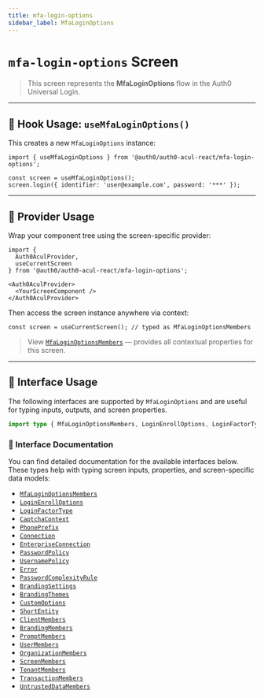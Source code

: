 ```yaml
---
title: mfa-login-options
sidebar_label: MfaLoginOptions
---
```


# `mfa-login-options` Screen

> This screen represents the **MfaLoginOptions** flow in the Auth0 Universal Login.

---

## 🔹 Hook Usage: `useMfaLoginOptions()`

This creates a new `MfaLoginOptions` instance:

```tsx
import { useMfaLoginOptions } from '@auth0/auth0-acul-react/mfa-login-options';

const screen = useMfaLoginOptions();
screen.login({ identifier: 'user@example.com', password: '***' });
```

---

## 🔹 Provider Usage

Wrap your component tree using the screen-specific provider:

```tsx
import {
  Auth0AculProvider,
  useCurrentScreen
} from '@auth0/auth0-acul-react/mfa-login-options';

<Auth0AculProvider>
  <YourScreenComponent />
</Auth0AculProvider>
```

Then access the screen instance anywhere via context:

```tsx
const screen = useCurrentScreen(); // typed as MfaLoginOptionsMembers
```

> View [`MfaLoginOptionsMembers`](https://auth0.github.io/universal-login/interfaces/Classes.MfaLoginOptionsMembers.html) — provides all contextual properties for this screen.

---

## 🔹 Interface Usage

The following interfaces are supported by `MfaLoginOptions` and are useful for typing inputs, outputs, and screen properties.

```ts
import type { MfaLoginOptionsMembers, LoginEnrollOptions, LoginFactorType, CaptchaContext, PhonePrefix, Connection, EnterpriseConnection, PasswordPolicy, UsernamePolicy, Error, PasswordComplexityRule, BrandingSettings, BrandingThemes, CustomOptions, ShortEntity, ClientMembers, BrandingMembers, PromptMembers, UserMembers, OrganizationMembers, ScreenMembers, TenantMembers, TransactionMembers, UntrustedDataMembers } from '@auth0/auth0-acul-react/mfa-login-options';
```

### 🔸 Interface Documentation
  
  You can find detailed documentation for the available interfaces below.  
  These types help with typing screen inputs, properties, and screen-specific data models:

- [`MfaLoginOptionsMembers`](https://auth0.github.io/universal-login/interfaces/Classes.MfaLoginOptionsMembers.html)
- [`LoginEnrollOptions`](https://auth0.github.io/universal-login/interfaces/Classes.LoginEnrollOptions.html)
- [`LoginFactorType`](https://auth0.github.io/universal-login/interfaces/Classes.LoginFactorType.html)
- [`CaptchaContext`](https://auth0.github.io/universal-login/interfaces/Classes.CaptchaContext.html)
- [`PhonePrefix`](https://auth0.github.io/universal-login/interfaces/Classes.PhonePrefix.html)
- [`Connection`](https://auth0.github.io/universal-login/interfaces/Classes.Connection.html)
- [`EnterpriseConnection`](https://auth0.github.io/universal-login/interfaces/Classes.EnterpriseConnection.html)
- [`PasswordPolicy`](https://auth0.github.io/universal-login/interfaces/Classes.PasswordPolicy.html)
- [`UsernamePolicy`](https://auth0.github.io/universal-login/interfaces/Classes.UsernamePolicy.html)
- [`Error`](https://auth0.github.io/universal-login/interfaces/Classes.Error.html)
- [`PasswordComplexityRule`](https://auth0.github.io/universal-login/interfaces/Classes.PasswordComplexityRule.html)
- [`BrandingSettings`](https://auth0.github.io/universal-login/interfaces/Classes.BrandingSettings.html)
- [`BrandingThemes`](https://auth0.github.io/universal-login/interfaces/Classes.BrandingThemes.html)
- [`CustomOptions`](https://auth0.github.io/universal-login/interfaces/Classes.CustomOptions.html)
- [`ShortEntity`](https://auth0.github.io/universal-login/interfaces/Classes.ShortEntity.html)
- [`ClientMembers`](https://auth0.github.io/universal-login/interfaces/Classes.ClientMembers.html)
- [`BrandingMembers`](https://auth0.github.io/universal-login/interfaces/Classes.BrandingMembers.html)
- [`PromptMembers`](https://auth0.github.io/universal-login/interfaces/Classes.PromptMembers.html)
- [`UserMembers`](https://auth0.github.io/universal-login/interfaces/Classes.UserMembers.html)
- [`OrganizationMembers`](https://auth0.github.io/universal-login/interfaces/Classes.OrganizationMembers.html)
- [`ScreenMembers`](https://auth0.github.io/universal-login/interfaces/Classes.ScreenMembers.html)
- [`TenantMembers`](https://auth0.github.io/universal-login/interfaces/Classes.TenantMembers.html)
- [`TransactionMembers`](https://auth0.github.io/universal-login/interfaces/Classes.TransactionMembers.html)
- [`UntrustedDataMembers`](https://auth0.github.io/universal-login/interfaces/Classes.UntrustedDataMembers.html)
